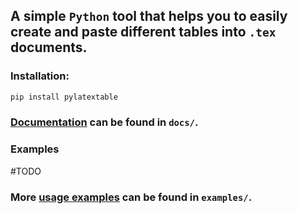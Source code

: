 A simple `Python` tool that helps you to easily create and paste different tables into `.tex` documents.
---

### Installation:

```bash
pip install pylatextable
```

### [Documentation](https://github.com/tiganoviv/PyTexTable/blob/main/docs/documentation.md) can be found in `docs/`.

### Examples
#TODO

### More [usage examples](https://github.com/tiganoviv/PyTexTable/blob/main/examples/examples.md) can be found in `examples/`.